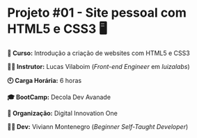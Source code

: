 # Projeto #01 - Site pessoal com HTML5 e CSS3 :desktop_computer:

**:book: Curso:** Introdução a criação de websites com HTML5 e CSS3

**:man_teacher: Instrutor:** Lucas Vilaboim (_Front-end Engineer_ em _luizalabs_)

**:clock10: Carga Horária:** 6 horas

**:mortar_board: BootCamp:** Decola Dev Avanade

**:school: Organização:** Digital Innovation One

**:woman_student: Dev:** Viviann Montenegro (_Beginner Self-Taught Developer_)